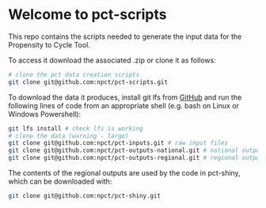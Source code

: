 # Welcome to pct-scripts

This repo contains the scripts needed to generate the input data for the Propensity to Cycle Tool.

To access it download the associated .zip or clone it as follows:

```bash
# clone the pct data creation scripts
git clone git@github.com:npct/pct-scripts.git 
```

To download the data it produces, install git lfs from [GitHub](https://git-lfs.github.com/) and run the following lines of code from an appropriate shell (e.g. bash on Linux or Windows Powershell):

```bash
git lfs install # check lfs is working
# clone the data (warning - large)
git clone git@github.com:npct/pct-inputs.git # raw input files
git clone git@github.com:npct/pct-outputs-national.git # national outputs
git clone git@github.com:npct/pct-outputs-regional.git # regional outputs used by pct-shiny
```

The contents of the regional outputs are used by the code in pct-shiny, which can be downloaded with:

```bash
git clone git@github.com:npct/pct-shiny.git 
```

